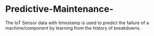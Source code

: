 # Predictive-Maintenance-
The IoT Sensor data with  timestamp is used to predict the failure of a machine/component by learning from the history of breakdowns.
